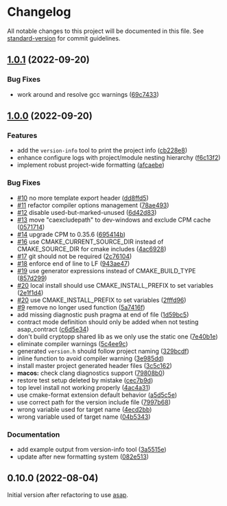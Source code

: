 # Changelog

All notable changes to this project will be documented in this file. See [standard-version](https://github.com/conventional-changelog/standard-version) for commit guidelines.

## [1.0.1](http://github.com/abdes/asap/compare/v0.10.0...v1.0.1) (2022-09-20)

### Bug Fixes

* work around and resolve gcc warnings ([69c7433](http://github.com/abdes/asap/commit/69c7433ac655c5455542fec7be8312a0095de581))

## [1.0.0](http://github.com/abdes/asap/compare/v0.10.0...v1.0.0) (2022-09-20)

### Features

* add the `version-info` tool to print the project info ([cb228e8](http://github.com/abdes/asap/commit/cb228e8af73fbf063371e4c597f757bf5e9a4b75))
* enhance configure logs with project/module nesting hierarchy ([f6c13f2](http://github.com/abdes/asap/commit/f6c13f2a08c89cac57fb2f0dd857c8f382e50e7b))
* implement robust project-wide formatting ([afcaebe](http://github.com/abdes/asap/commit/afcaebe544fc03684ae2f85d8507b1f4571d989b))

### Bug Fixes

* [#10](http://github.com/abdes/asap/issues/10) no more template export header ([dd8ffd5](http://github.com/abdes/asap/commit/dd8ffd5a8f36340963349c7ebcb7c1713c2f880a))
* [#11](http://github.com/abdes/asap/issues/11) refactor compiler options management ([78ae493](http://github.com/abdes/asap/commit/78ae4933f2e263a55f6537e66347c6b11a24b961))
* [#12](http://github.com/abdes/asap/issues/12) disable used-but-marked-unused ([6d42d83](http://github.com/abdes/asap/commit/6d42d83bfdd16123f05a69726058dc5f103143be))
* [#13](http://github.com/abdes/asap/issues/13) move "caexcludepath" to dev-windows and exclude CPM cache ([0571714](http://github.com/abdes/asap/commit/0571714e9436bfec26d6450b5bc37f2a5f478a55))
* [#14](http://github.com/abdes/asap/issues/14) upgrade CPM to 0.35.6 ([695414b](http://github.com/abdes/asap/commit/695414b8e66d4d42d7ef3aaef3c6a4b8399d16c2))
* [#16](http://github.com/abdes/asap/issues/16) use CMAKE_CURRENT_SOURCE_DIR instead of CMAKE_SOURCE_DIR for cmake includes ([4ac6928](http://github.com/abdes/asap/commit/4ac6928fc2a0bf806bbcaa3bea898b5ff018a164))
* [#17](http://github.com/abdes/asap/issues/17) git should not be required ([2c76104](http://github.com/abdes/asap/commit/2c761046d0801f643aa0215d34f2795ff0093dfc))
* [#18](http://github.com/abdes/asap/issues/18) enforce end of line to LF ([943ae47](http://github.com/abdes/asap/commit/943ae479e09de999c324a9cfe3bbf8d688d255a3))
* [#19](http://github.com/abdes/asap/issues/19) use generator expressions instead of CMAKE_BUILD_TYPE ([857d299](http://github.com/abdes/asap/commit/857d2997d4ec6c879036e10234b8baf907e91089))
* [#20](http://github.com/abdes/asap/issues/20) local install should use CMAKE_INSTALL_PREFIX to set variables ([2e1f1d4](http://github.com/abdes/asap/commit/2e1f1d49baff64dbf47dbbda234886ad2dfdbf1c))
* [#20](http://github.com/abdes/asap/issues/20) use CMAKE_INSTALL_PREFIX to set variables ([2fffd96](http://github.com/abdes/asap/commit/2fffd96392114993bbb72e3f614725f867d61ab1))
* [#9](http://github.com/abdes/asap/issues/9) remove no longer used function ([5a7416f](http://github.com/abdes/asap/commit/5a7416f9563aae303d68ca2bb878fef97fbb7130))
* add missing diagnostic push pragma at end of file ([1d59bc5](http://github.com/abdes/asap/commit/1d59bc5d02b6ac96d2784d529995c6cb254a7265))
* contract mode definition should only be added when not testing asap_contract ([c6d5e34](http://github.com/abdes/asap/commit/c6d5e342e7a74236bb1b006be1e0d6bfe956a51a))
* don't build cryptopp shared lib as we only use the static one ([7e40b1e](http://github.com/abdes/asap/commit/7e40b1eb187d0e5afa3c10af3e3c5dba8168ab50))
* eliminate compiler warnings ([5c4ee9c](http://github.com/abdes/asap/commit/5c4ee9cd58ffe554236f5f9e853a838d963033b1))
* generated `version.h` should follow project naming ([329bcdf](http://github.com/abdes/asap/commit/329bcdfc8cb9ba4782d0cbf4b3f21ad677307644))
* inline function to avoid compiler warning ([3e985dd](http://github.com/abdes/asap/commit/3e985ddff4cc807da645fe78d61d1f7679689fcb))
* install master project generated header files ([3c5c162](http://github.com/abdes/asap/commit/3c5c1628b3c920e52200f7e14ecde2346b78a6f4))
* **macos:** check clang diagnostics support ([79808b0](http://github.com/abdes/asap/commit/79808b0058c407b9ae6d66f55e9fd71ca9360426))
* restore test setup deleted by mistake ([cec7b9d](http://github.com/abdes/asap/commit/cec7b9d92481d1480c54610892cbfd954b9e0068))
* top level install not working properly ([4ac4a31](http://github.com/abdes/asap/commit/4ac4a31001a2ab73764e3d9fe3f279b1e7b25aee))
* use cmake-format extension default behavior ([a5d5c5e](http://github.com/abdes/asap/commit/a5d5c5eae39e4d3d0094c00848cfe777d331a219))
* use correct path for the version include file ([7997b68](http://github.com/abdes/asap/commit/7997b68eeef236e6940b0ba168c79dbdd21b34ad))
* wrong variable used for target name ([4ecd2bb](http://github.com/abdes/asap/commit/4ecd2bbfa896547e77cdbf7ba1c535f80125eef4))
* wrong variable used of target name ([04b5343](http://github.com/abdes/asap/commit/04b5343ae541bd6d4f5ae1c1fa2eb85b93e0b5a3))

### Documentation

* add example output from version-info tool ([3a5515e](http://github.com/abdes/asap/commit/3a5515e74b0b0e5c06ba7e4500f7572a3bc4450f))
* update after new formatting system ([082e513](http://github.com/abdes/asap/commit/082e5134fd7d1cd03cc06218e10d5cf978b22409))

## 0.10.0 (2022-08-04)

Initial version after refactoring to use [asap](https://github.com/abdes/asap).
